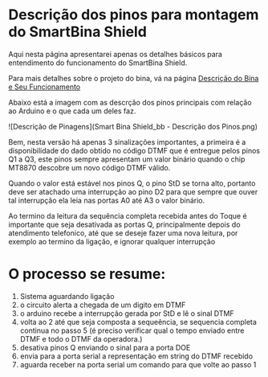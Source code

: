 # Descrição dos pinos para montagem do SmartBina Shield

Aqui nesta página apresentarei apenas os detalhes básicos para entendimento do funcionamento do SmartBina Shield.

Para mais detalhes sobre o projeto do bina, vá na página  [Descrição do Bina e Seu Funcionamento](../descricao)

Abaixo está a imagem com as descrção dos pinos principais com relação ao Arduino e o que cada um deles faz.


![Descrição de Pinagens](Smart Bina Shield_bb - Descrição dos Pinos.png)

Bem, nesta versão há apenas 3 sinalizações importantes, a primeira é a disponibilidade do dado obtido no código DTMF que é entregue pelos pinos Q1 a Q3, este pinos sempre apresentam um valor binário quando o chip MT8870 descobre um novo código DTMF válido.

Quando o valor está estável nos pinos Q, o pino StD se torna alto, portanto deve ser atachado uma interrupção ao pino D2 para que sempre que ouver tal interrupção ela leia nas portas A0 até A3 o valor binário.

Ao termino da leitura da sequência completa recebida antes do Toque é importante que seja desativada as portas Q, principalmente depois do atendimento telefonico, até que se deseje fazer uma nova leitura, por exemplo ao termino da ligação, e ignorar qualquer interrupção 

# O processo se resume:

 1. Sistema aguardando ligação
 2. o circuito alerta a chegada de um digito em DTMF
 3. o arduino recebe a interrupção gerada por StD e lê o sinal DTMF
 4. volta ao 2 até que seja composta a sequeência, se sequencia completa continua no passo 5 (é preciso verificar qual o tempo enviado entre DTMF e todo o DTMF da operadora.)
 5. desativa pinos Q enviando o sinal para a porta DOE
 6. envia para a porta serial a representação em string do DTMF recebido
 7. aguarda receber na porta serial um comando para que volte ao passo 1
  